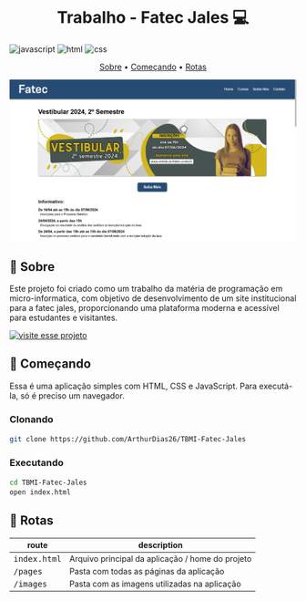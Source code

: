 [JAVASCRIPT__BADGE]: https://img.shields.io/badge/JavaScript-F7DF1E?logo=javascript&logoColor=000
[HTML__BADGE]: https://img.shields.io/badge/HTML-%23E34F26.svg?logo=html5&logoColor=white
[CSS__BADGE]: https://img.shields.io/badge/CSS-1572B6?logo=css3&logoColor=fff
[PROJECT__BADGE]: https://img.shields.io/badge/📱Visit_this_project-000?style=for-the-badge&logo=project
[PROJECT__URL]: free-to-fun.vercel.app

<h1 align="center" style="font-weight: bold;">Trabalho - Fatec Jales 💻</h1>

![javascript][JAVASCRIPT__BADGE]
![html][HTML__BADGE]
![css][CSS__BADGE]

<p align="center">
 <a href="#about">Sobre</a> • 
 <a href="#started">Começando</a> • 
  <a href="#started">Rotas</a> 
</p>


<p align="center">
    <img src="images\project-preview.png">
</p>

<h2 id="about">📌 Sobre</h2>


Este projeto foi criado como um trabalho da matéria de programação em micro-informatica, com objetivo de desenvolvimento de um site institucional para a fatec jales, proporcionando uma plataforma moderna e acessível para estudantes e visitantes.

[![visite esse projeto][PROJECT__BADGE]][PROJECT__URL]



<h2 id="started">🚀 Começando</h2>


Essa é uma aplicação simples com HTML, CSS e JavaScript. Para executá-la, só é preciso um navegador.


<h3>Clonando</h3>


```bash
git clone https://github.com/ArthurDias26/TBMI-Fatec-Jales
```

<h3>Executando</h3>



```bash
cd TBMI-Fatec-Jales
open index.html
```

<h2 id="routes">📍 Rotas</h2>


| route               | description                                          
|----------------------|-----------------------------------------------------
| <kbd>index.html</kbd>     | Arquivo principal da aplicação / home do projeto
| <kbd>/pages</kbd>     | Pasta com todas as páginas da aplicação
| <kbd>/images</kbd>     | Pasta com as imagens utilizadas na aplicação




